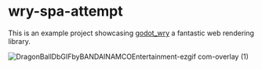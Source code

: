 ﻿# wry-spa-attempt
This is an example project showcasing [godot_wry](https://github.com/doceazedo/godot_wry) a fantastic web rendering library.

![DragonBallDbGIFbyBANDAINAMCOEntertainment-ezgif com-overlay (1)](https://github.com/user-attachments/assets/709d9065-8ba1-4585-97af-9d342f2f16cc)
